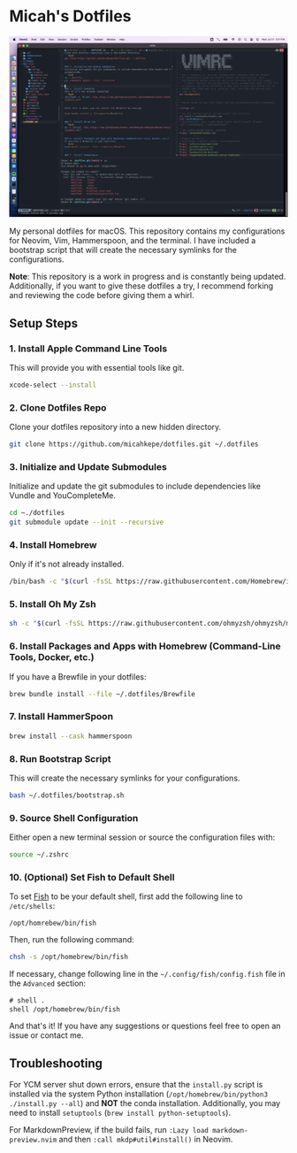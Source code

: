 # Micah's Dotfiles

![Preview of my NVChad setup for reference.](images/nvim.png)

My personal dotfiles for macOS. This repository contains my configurations for Neovim, Vim, Hammerspoon, and the terminal. I have included a bootstrap script that will create the necessary symlinks for the configurations.

**Note**: This repository is a work in progress and is constantly being updated. Additionally, if you want to give these dotfiles a try, I recommend forking and reviewing the code before giving them a whirl.

## Setup Steps

### 1. Install Apple Command Line Tools

This will provide you with essential tools like git.

```bash
xcode-select --install
```

### 2. Clone Dotfiles Repo

Clone your dotfiles repository into a new hidden directory.

```bash
git clone https://github.com/micahkepe/dotfiles.git ~/.dotfiles
```

### 3. Initialize and Update Submodules

Initialize and update the git submodules to include dependencies like Vundle and YouCompleteMe.

```bash
cd ~./dotfiles
git submodule update --init --recursive
```

### 4. Install Homebrew

Only if it's not already installed.

```bash
/bin/bash -c "$(curl -fsSL https://raw.githubusercontent.com/Homebrew/install/HEAD/install.sh)"
```

### 5. Install Oh My Zsh

```bash
sh -c "$(curl -fsSL https://raw.githubusercontent.com/ohmyzsh/ohmyzsh/master/tools/install.sh)"
```

### 6. Install Packages and Apps with Homebrew (Command-Line Tools, Docker, etc.)

If you have a Brewfile in your dotfiles:

```bash
brew bundle install --file ~/.dotfiles/Brewfile
```

### 7. Install HammerSpoon

```bash
brew install --cask hammerspoon
```

### 8. Run Bootstrap Script

This will create the necessary symlinks for your configurations.

```bash
bash ~/.dotfiles/bootstrap.sh
```

### 9. Source Shell Configuration

Either open a new terminal session or source the configuration files with:

```bash
source ~/.zshrc
```

### 10. (Optional) Set Fish to Default Shell

To set [Fish](https://fishshell.com/) to be your default shell, first add the following line to `/etc/shells`:

```
/opt/homrebew/bin/fish
```

Then, run the following command:

```bash
chsh -s /opt/homebrew/bin/fish
```

If necessary, change following line in the `~/.config/fish/config.fish` file in the `Advanced` section:

```
# shell .
shell /opt/homebrew/bin/fish
```

And that's it! If you have any suggestions or questions feel free to open an issue or contact me.

## Troubleshooting

For YCM server shut down errors, ensure that the `install.py` script is installed via the system Python installation (`/opt/homebrew/bin/python3 ./install.py --all`) and **NOT** the conda installation. Additionally, you may need to install `setuptools` (`brew install python-setuptools`).

For MarkdownPreview, if the build fails, run `:Lazy load markdown-preview.nvim` and then `:call mkdp#util#install()` in Neovim.
